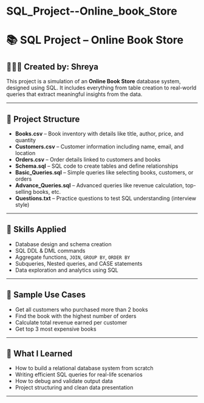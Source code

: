 # SQL_Project--Online_book_Store

# 📚 SQL Project – Online Book Store

## 👩🏻‍💻 Created by: Shreya

This project is a simulation of an **Online Book Store** database system, designed using SQL. It includes everything from table creation to real-world queries that extract meaningful insights from the data.

---

## 📂 Project Structure

- **Books.csv** – Book inventory with details like title, author, price, and quantity
- **Customers.csv** – Customer information including name, email, and location
- **Orders.csv** – Order details linked to customers and books
- **Schema.sql** – SQL code to create tables and define relationships
- **Basic_Queries.sql** – Simple queries like selecting books, customers, or orders
- **Advance_Queries.sql** – Advanced queries like revenue calculation, top-selling books, etc.
- **Questions.txt** – Practice questions to test SQL understanding (interview style)

---

## 🔧 Skills Applied

- Database design and schema creation
- SQL DDL & DML commands
- Aggregate functions, `JOIN`, `GROUP BY`, `ORDER BY`
- Subqueries, Nested queries, and CASE statements
- Data exploration and analytics using SQL

---

## 🎯 Sample Use Cases

- Get all customers who purchased more than 2 books
- Find the book with the highest number of orders
- Calculate total revenue earned per customer
- Get top 3 most expensive books

---

## 🌱 What I Learned

- How to build a relational database system from scratch  
- Writing efficient SQL queries for real-life scenarios  
- How to debug and validate output data  
- Project structuring and clean data presentation  

---




